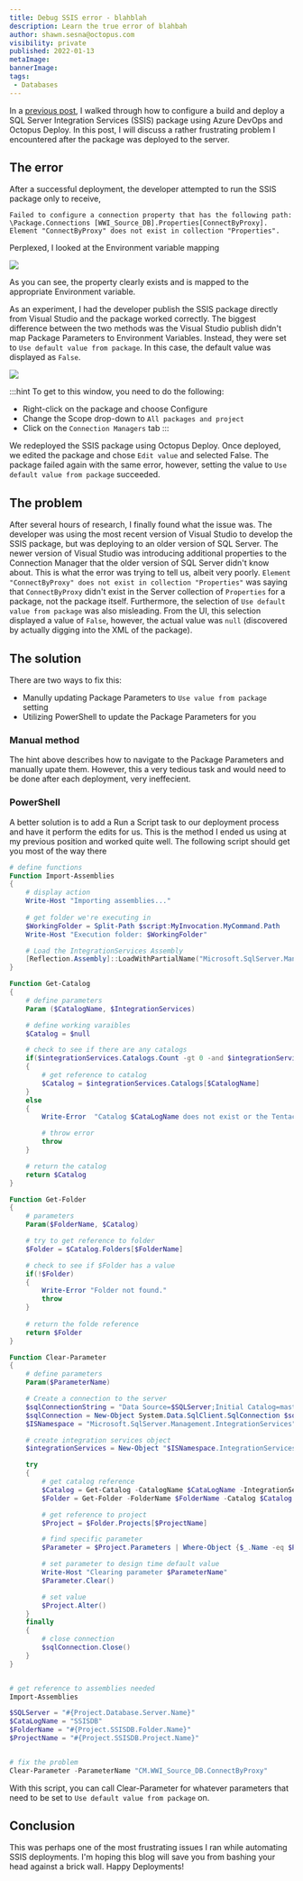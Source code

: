 ```yaml
---
title: Debug SSIS error - blahblah
description: Learn the true error of blahbah
author: shawn.sesna@octopus.com
visibility: private
published: 2022-01-13
metaImage: 
bannerImage: 
tags:
 - Databases
---
```


In a [previous post](https://octopus.com/blog/deploying-ssis), I walked through how to configure a build and deploy a SQL Server Integration Services (SSIS) package using Azure DevOps and Octopus Deploy.  In this post, I will discuss a rather frustrating problem I encountered after the package was deployed to the server.

## The error
After a successful deployment, the developer attempted to run the SSIS package only to receive,

```
Failed to configure a connection property that has the following path: \Package.Connections [WWI_Source_DB].Properties[ConnectByProxy]. Element "ConnectByProxy" does not exist in collection "Properties".
```

Perplexed, I looked at the Environment variable mapping

![](ssis-environment-mapping.png)

As you can see, the property clearly exists and is mapped to the appropriate Environment variable.

As an experiment, I had the developer publish the SSIS package directly from Visual Studio and the package worked correctly.  The biggest difference between the two methods was the Visual Studio publish didn't map Package Parameters to Environment Variables.  Instead, they were set to `Use default value from package`.  In this case, the default value was displayed as `False`.

![](ssis-package-parameter.png)

:::hint
To get to this window, you need to do the following:
- Right-click on the package and choose Configure
- Change the Scope drop-down to `All packages and project`
- Click on the `Connection Managers` tab
:::

We redeployed the SSIS package using Octopus Deploy.  Once deployed, we edited the package and chose `Edit value` and selected False.  The package failed again with the same error, however, setting the value to `Use default value from package` succeeded.

## The problem
After several hours of research, I finally found what the issue was.  The developer was using the most recent version of Visual Studio to develop the SSIS package, but was deploying to an older version of SQL Server.  The newer version of Visual Studio was introducing additional properties to the Connection Manager that the older version of SQL Server didn't know about.  This is what the error was trying to tell us, albeit very poorly.  `Element "ConnectByProxy" does not exist in collection "Properties"` was saying that `ConnectByProxy` didn't exist in the Server collection of `Properties` for a package, not the package itself.  Furthermore, the selection of `Use default value from package` was also misleading.  From the UI, this selection displayed a value of `False`, however, the actual value was `null` (discovered by actually digging into the XML of the package).

## The solution
There are two ways to fix this:
- Manully updating Package Parameters to `Use value from package` setting
- Utilizing PowerShell to update the Package Parameters for you

### Manual method
The hint above describes how to navigate to the Package Parameters and manually upate them.  However, this a very tedious task and would need to be done after each deployment, very ineffecient.

### PowerShell
A better solution is to add a Run a Script task to our deployment process and have it perform the edits for us.  This is the method I ended us using at my previous position and worked quite well.  The following script should get you most of the way there

```PowerShell
# define functions
Function Import-Assemblies
{
    # display action
    Write-Host "Importing assemblies..."
    
    # get folder we're executing in
    $WorkingFolder = Split-Path $script:MyInvocation.MyCommand.Path
    Write-Host "Execution folder: $WorkingFolder"

    # Load the IntegrationServices Assembly
    [Reflection.Assembly]::LoadWithPartialName("Microsoft.SqlServer.Management.IntegrationServices") | Out-Null # Out-Null supresses a message that would normally be displayed saying it loaded out of GAC
}

Function Get-Catalog
{
    # define parameters
    Param ($CatalogName, $IntegrationServices)

    # define working varaibles
    $Catalog = $null

    # check to see if there are any catalogs
    if($integrationServices.Catalogs.Count -gt 0 -and $integrationServices.Catalogs[$CatalogName])
    {
        # get reference to catalog
        $Catalog = $integrationServices.Catalogs[$CatalogName]
    }
    else
    {
        Write-Error  "Catalog $CataLogName does not exist or the Tentacle account does not have access to it."

        # throw error
        throw 
    }

    # return the catalog
    return $Catalog
}

Function Get-Folder
{
    # parameters
    Param($FolderName, $Catalog)

    # try to get reference to folder
    $Folder = $Catalog.Folders[$FolderName]

    # check to see if $Folder has a value
    if(!$Folder)
    {
        Write-Error "Folder not found."
        throw
    }
    
    # return the folde reference
    return $Folder
}

Function Clear-Parameter
{
    # define parameters
    Param($ParameterName)

    # Create a connection to the server
    $sqlConnectionString = "Data Source=$SQLServer;Initial Catalog=master;Integrated Security=SSPI;"
    $sqlConnection = New-Object System.Data.SqlClient.SqlConnection $sqlConnectionString
    $ISNamespace = "Microsoft.SqlServer.Management.IntegrationServices"

    # create integration services object
    $integrationServices = New-Object "$ISNamespace.IntegrationServices" $sqlConnection

    try
    {
        # get catalog reference
        $Catalog = Get-Catalog -CatalogName $CataLogName -IntegrationServices $integrationServices
        $Folder = Get-Folder -FolderName $FolderName -Catalog $Catalog

        # get reference to project
        $Project = $Folder.Projects[$ProjectName]

        # find specific parameter
        $Parameter = $Project.Parameters | Where-Object {$_.Name -eq $ParameterName}

        # set parameter to design time default value
        Write-Host "Clearing parameter $ParameterName"
        $Parameter.Clear()

        # set value
        $Project.Alter()
    }
    finally
    {
        # close connection
        $sqlConnection.Close()
    }
}


# get reference to assemblies needed
Import-Assemblies

$SQLServer = "#{Project.Database.Server.Name}"
$CataLogName = "SSISDB"
$FolderName = "#{Project.SSISDB.Folder.Name}"
$ProjectName = "#{Project.SSISDB.Project.Name}"


# fix the problem
Clear-Parameter -ParameterName "CM.WWI_Source_DB.ConnectByProxy"
```

With this script, you can call Clear-Parameter for whatever parameters that need to be set to `Use default value from package` on.

## Conclusion
This was perhaps one of the most frustrating issues I ran while automating SSIS deployments.  I'm hoping this blog will save you from bashing your head against a brick wall.  Happy Deployments!
